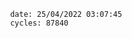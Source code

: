 

                date: 25/04/2022 03:07:45
                cycles: 87840

                         